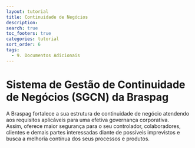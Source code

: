 ```yaml
---
layout: tutorial
title: Continuidade de Negócios
description:
search: true
toc_footers: true
categories: tutorial
sort_order: 6
tags:
  - 9. Documentos Adicionais
---
```


# Sistema de Gestão de Continuidade de Negócios (SGCN) da Braspag

A Braspag fortalece a sua estrutura de continuidade de negócio atendendo aos requisitos aplicáveis para uma efetiva governança corporativa.
<br/>Assim, oferece maior segurança para o seu controlador, colaboradores, clientes e demais partes interessadas diante de possíveis imprevistos e busca a melhoria contínua dos seus processos e produtos.
